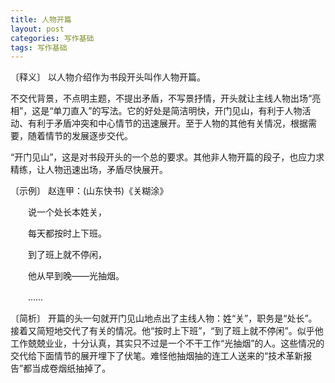 ```yaml
---
title: 人物开篇
layout: post
categories: 写作基础
tags: 写作基础
---
```


〔释义〕 以人物介绍作为书段开头叫作人物开篇。

不交代背景，不点明主题，不提出矛盾，不写景抒情，开头就让主线人物出场“亮相”，这是“单刀直入”的写法。它的好处是简洁明快，开门见山，有利于人物活动、有利于矛盾冲突和中心情节的迅速展开。至于人物的其他有关情况，根据需要，随着情节的发展逐步交代。

“开门见山”，这是对书段开头的一个总的要求。其他非人物开篇的段子，也应力求精练，让人物迅速出场，矛盾尽快展开。

〔示例〕 赵连甲：(山东快书)《关糊涂》

　　说一个处长本姓关，

　　每天都按时上下班。

　　到了班上就不停闲，

　　他从早到晚——光抽烟。

　　……

〔简析〕 开篇的头一句就开门见山地点出了主线人物：姓“关”，职务是“处长”。接着又简短地交代了有关的情况。他“按时上下班”，“到了班上就不停闲”。似乎他工作兢兢业业，十分认真，其实只不过是一个不干工作“光抽烟”的人。这些情况的交代给下面情节的展开埋下了伏笔。难怪他抽烟抽的连工人送来的“技术革新报告”都当成卷烟纸抽掉了。 